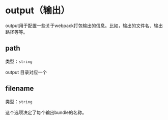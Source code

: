 # output（输出）

output用于配置一些关于webpack打包输出的信息。比如，输出的文件名、输出路径等等。

## path

类型：`string`

output 目录对应一个

## filename

类型：`string`

这个选项决定了每个输出bundle的名称。

